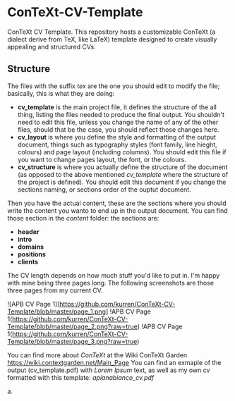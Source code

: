 # ConTeXt-CV-Template
ConTeXt CV Template. This repository hosts a customizable ConTeXt (a dialect derive from TeX, like LaTeX) template designed to create visually appealing and structured CVs.

## Structure
The files with the suffix *tex* are the one you should edit to modify the file; basically, this is what they are doing:

- **cv_template** is the main project file, it defines the structure of the all thing, listing the files needed to produce the final output. You shouldn't need to edit this file, unless you change the name of any of the other files, should that be the case, you should reflect those changes here.
- **cv_layout** is where you define the style and formatting of the output document, things such as typography styles (font family, line hieght, colours) and page layout (including columns). You should edit this file if you want to change pages layout, the font, or the colours.
- **cv_structure** is where you actually define the structure of the document (as opposed to the above mentioned *cv_template* where the structure of the project is defined). You should edit this document if you change the sections naming, or sections order of the ouptut document.

Then you have the actual content, these are the sections where you should write the content you wanto to end up in the output document. You can find those section in the *content* folder: the sections are:

- **header**
- **intro**
- **domains**
- **positions**
- **clients**

The CV length depends on how much stuff you'd like to put in. I'm happy with mine being three pages long. The following screenshots are those three pages from my current CV.

![APB CV Page 1][https://github.com/kurren/ConTeXt-CV-Template/blob/master/page_1.png]
!APB CV Page 1(https://github.com/kurren/ConTeXt-CV-Template/blob/master/page_2.png?raw=true)
!APB CV Page 1(https://github.com/kurren/ConTeXt-CV-Template/blob/master/page_3.png?raw=true)


You can find more about *ConTeXt* at the Wiki ConTeXt Garden https://wiki.contextgarden.net/Main_Page
You can find an exmaple of the output (cv_template.pdf) with *Lorem Ipsum* text, as well as my own cv formatted with this template: *apianabianco_cv.pdf*




a.
